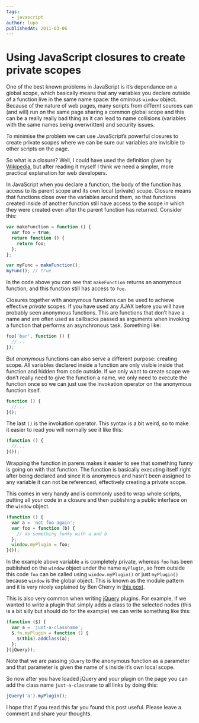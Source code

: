 ```yaml
---
tags:
  - javascript
author: lupo
publishedAt: 2011-03-06
---
```


# Using JavaScript closures to create private scopes

One of the best known problems in JavaScript is it’s dependance on a global
scope, which basically means that any variables you declare outside of a
function live in the same name space: the ominous `window` object. Because of
the nature of web pages, many scripts from differnt sources can (and will) run
on the same page sharing a common global scope and this can be a really really
bad thing as it can lead to name collisions (variables with the same names being
overwritten) and security issues.

To minimise the problem we can use JavaScript’s powerful closures to create
private scopes where we can be sure our variables are invisible to other scripts
on the page.

So what is a closure? Well, I could have used the definition given by
[Wikipedia](https://en.wikipedia.org/wiki/Closure_(computer_programming)), but
after reading it myself I think we need a simpler, more practical explanation
for web developers.

In JavaScript when you declare a function, the body of the function has access
to its parent scope and its own local (private) scope. Closure means that
functions close over the variables around them, so that functions created inside
of another function still have access to the scope in which they were created
even after the parent function has returned. Consider this:

```js
var makeFunction = function () {
  var foo = true;
  return function () {
    return foo;
  };
};

var myFunc = makeFunction();
myFunc(); // true
```

In the code above you can see that `makeFunction` returns an anonymous function,
and this function still has access to `foo`.

Closures together with anonymous functions can be used to achieve effective
_private_ scopes. If you have used any AJAX before you will have probably seen
anonymous functions. This are functions that don’t have a name and are often
used as callbacks passed as arguments when invoking a function that performs an
asynchronous task. Something like:

```js
foo('bar', function () {
  //...
});
```

But _anonymous_ functions can also serve a different purpose: creating scope.
All variables declared inside a function are only visible inside that function
and hidden from code outside. If we only want to create scope we don’t really
need to give the function a name, we only need to execute the function once so
we can just use the invokation operator on the anonymous function itself.

```js
function () {
  //...
}();
```

The last `()` is the invokation operator. This syntax is a bit weird, so to make
it easier to read you will normally see it like this:

```js
(function () {
  //...
}());
```

Wrapping the function in parens makes it easier to see that something funny is
going on with that function. The function is basically executing itself right
after being declared and since it is anonymous and hasn’t been assigned to any
variable it can not be referenced, effectively creating a private scope.

This comes in very handy and is commonly used to wrap whole scripts, putting all
your code in a closure and then publishing a public interface on the `window`
object.

```js
(function () {
  var a = 'not foo again';
  var foo = function (b) {
    // do something funky with a and b
  };
  window.myPlugin = foo;
}());
```

In the example above variable `a` is completely private, whereas `foo` has been
published on the `window` object under the name `myPlugin`, so from outside this
code `foo` can be called using `window.myPlugin()` or just `myPlugin()` because
`window` is the global object. This is known as the module pattern and it is
very nicely explained by Ben Cherry in [this post](http://www.adequatelygood.com/JavaScript-Module-Pattern-In-Depth.html).

This is also very common when writing [jQuery](http://jquery.com/) plugins. For
example, if we wanted to write a plugin that simply adds a class to the selected
nodes (this is a bit silly but should do for the example) we can write something
like this:

```js
(function ($) {
  var a = 'just-a-classname';
  $.fn.myPlugin = function () {
    $(this).addClass(a);
  };
}(jQuery));
```

Note that we are passing `jQuery` to the anonymous function as a parameter and
that parameter is given the name of `$` inside it’s own local scope.

So now after you have loaded jQuery and your plugin on the page you can add the
class name `just-a-classname` to all links by doing this:

```js
jQuery('a').myPlugin();
```

I hope that if you read this far you found this post useful. Please leave a
comment and share your thoughts.
